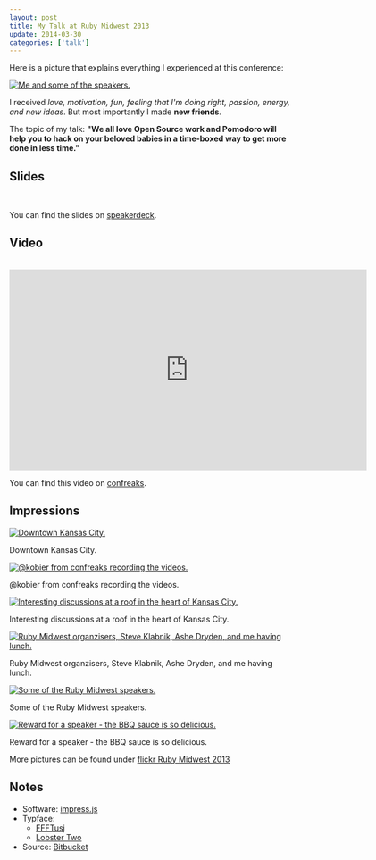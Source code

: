 ```yaml
---
layout: post
title: My Talk at Ruby Midwest 2013
update: 2014-03-30
categories: ['talk']
---
```


Here is a picture that explains everything I experienced at this conference:


<a href="http://farm9.staticflickr.com/8265/8630304575_202b9ee6dc_c.jpg" title="Me and some of the speakers." class="fancybox"><img src="http://farm9.staticflickr.com/8265/8630304575_202b9ee6dc_b.jpg" class="center" alt="Me and some of the speakers."/></a>


I received  *love, motivation, fun, feeling that I'm doing right, passion, energy, and new ideas*. But most importantly
I made **new friends**.


The topic of my talk: **"We all love Open Source work and Pomodoro will help you to hack on your beloved babies in a
time-boxed way to get more done in less time."**


## Slides

<br>
<script src="http://speakerdeck.com/embed/9e6577708e71013090591231391735e3.js"></script>

You can find the slides on [speakerdeck](https://speakerdeck.com/wikimatze/more-time-for-open-source-work-with-the-help-of-the-pomodoro-technique).


## Video

<br>
<iframe width="640" height="360" src="http://www.youtube.com/embed/249osnsUXtE" frameborder="0" allowfullscreen></iframe>

You can find this video on [confreaks](http://www.confreaks.com/videos/2380-rmw2013-more-time-for-open-source-work-with-the-help-of-the-pomodoro-technique).


## Impressions

<a href="http://farm9.staticflickr.com/8258/8630529711_e174eeeca1_b.jpg" title="Downtown Kansas City." class="fancybox"><img src="http://farm9.staticflickr.com/8258/8630529711_e174eeeca1_c.jpg" class="center" alt="Downtown Kansas City."/></a>

<div class="caption">Downtown Kansas City.</div>

<a href="http://farm9.staticflickr.com/8536/8630526389_133cd8c2b2_b.jpg" title="@kobier from confreaks recording the videos." class="fancybox"><img src="http://farm9.staticflickr.com/8536/8630526389_133cd8c2b2_c.jpg" class="center" alt="@kobier from confreaks recording the videos."/></a>

<div class="caption">@kobier from confreaks recording the videos.</div>

<a href="http://farm9.staticflickr.com/8529/8631401824_eb3f31e26f_b.jpg" title="Interesting discussions at a roof in the heart of Kansas City." class="fancybox"><img src="http://farm9.staticflickr.com/8529/8631401824_eb3f31e26f_c.jpg" class="center" alt="Interesting discussions at a roof in the heart of Kansas City."/></a>

<div class="caption">Interesting discussions at a roof in the heart of Kansas City.</div>

<a href="http://farm9.staticflickr.com/8248/8630335663_57915e4f39_b.jpg" title="Ruby Midwest organzisers, Steve Klabnik, Ashe Dryden, and me having lunch." class="fancybox"><img src="http://farm9.staticflickr.com/8248/8630335663_57915e4f39_c.jpg" class="center" alt="Ruby Midwest organzisers, Steve Klabnik, Ashe Dryden, and me having lunch."/></a>

<div class="caption">Ruby Midwest organzisers, Steve Klabnik, Ashe Dryden, and me having lunch.</div>

<a href="http://farm9.staticflickr.com/8519/8630306649_e428baf48e_b.jpg" title="Some of the Ruby Midwest speakers." class="fancybox"><img src="http://farm9.staticflickr.com/8519/8630306649_e428baf48e_c.jpg" class="center" alt="Some of the Ruby Midwest speakers."/></a>

<div class="caption">Some of the Ruby Midwest speakers.</div>

<a href="http://farm9.staticflickr.com/8393/8631444608_e793edf348_b.jpg" title="Reward for a speaker - the BBQ sauce is so delicious." class="fancybox"><img src="http://farm9.staticflickr.com/8393/8631444608_e793edf348_c.jpg" class="center" alt="Reward for a speaker - the BBQ sauce is so delicious."/></a>

<div class="caption">Reward for a speaker - the BBQ sauce is so delicious.</div>


More pictures can be found under [flickr Ruby Midwest 2013](http://www.flickr.com/photos/wikimatze/sets/72157633195207226/)

## Notes

- Software: [impress.js](https://github.com/bartaz/impress.js/)
- Typface:
  - [FFFTusj](http://www.fontsquirrel.com/fonts/FFF-Tusj)
  - [Lobster Two](http://www.fontsquirrel.com/fonts/lobster-two)
- Source: [Bitbucket](https://bitbucket.org/wikimatze/presentations/commits/all/tip/pomodoro-for-open-source-works)

